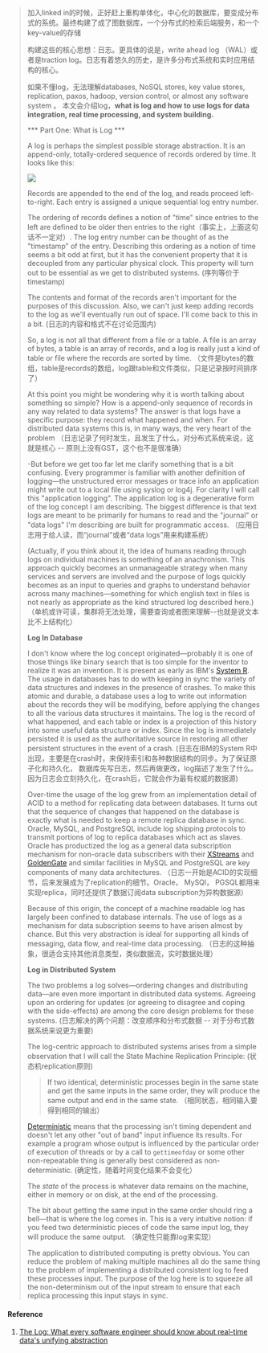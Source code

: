 



> 加入linked in的时候，正好赶上重构单体化，中心化的数据库，要变成分布式的系统。最终构建了成了图数据库，一个分布式的检索后端服务，和一个key-value的存储
>
> 构建这些的核心思想：日志。更具体的说是，write ahead log （WAL）或者是traction log。日志有着悠久的历史，是许多分布式系统和实时应用结构的核心。
>
> 如果不懂log，无法理解databases, NoSQL stores, key value stores, replication, paxos, hadoop, version control, or almost any software system 。 本文会介绍log，**what is log and how to use logs for data integration, real time processing, and system building.**
>
> *** Part One: What is Log ***
>
> A log is perhaps the simplest possible storage abstraction. It is an append-only, totally-ordered sequence of records ordered by time. It looks like this:
>
> ![](https://content.linkedin.com/content/dam/engineering/en-us/blog/migrated/log.png)
>
> Records are appended to the end of the log, and reads proceed left-to-right. Each entry is assigned a unique sequential log entry number.
>
> The ordering of records defines a notion of "time" since entries to the left are defined to be older then entries to the right（事实上，上面这句话不一定对）. The log entry number can be thought of as the "timestamp" of the entry. Describing this ordering as a notion of time seems a bit odd at first, but it has the convenient property that it is decoupled from any particular physical clock. This property will turn out to be essential as we get to distributed systems. (序列等价于timestamp)
>
> The contents and format of the records aren't important for the purposes of this discussion. Also, we can't just keep adding records to the log as we'll eventually run out of space. I'll come back to this in a bit. (日志的内容和格式不在讨论范围内)
>
> So, a log is not all that different from a file or a table. A file is an array of bytes, a table is an array of records, and a log is really just a kind of table or file where the records are sorted by time. （文件是bytes的数组，table是records的数组，log跟table和文件类似，只是记录按时间排序了）
>
> At this point you might be wondering why it is worth talking about something so simple? How is a append-only sequence of records in any way related to data systems? The answer is that logs have a specific purpose: they record what happened and when. For distributed data systems this is, in many ways, the very heart of the problem （日志记录了何时发生，且发生了什么，对分布式系统来说，这就是核心 -- 原则上没有GST，这个也不是很准确）
>
> -But before we get too far let me clarify something that is a bit confusing. Every programmer is familiar with another definition of logging—the unstructured error messages or trace info an application might write out to a local file using syslog or log4j. For clarity I will call this "application logging". The application log is a degenerative form of the log concept I am describing. The biggest difference is that text logs are meant to be primarily for humans to read and the "journal" or "data logs" I'm describing are built for programmatic access. （应用日志用于给人读，而“journal”或者“data logs”用来构建系统）
>
> (Actually, if you think about it, the idea of humans reading through logs on individual machines is something of an anachronism. This approach quickly becomes an unmanageable strategy when many services and servers are involved and the purpose of logs quickly becomes as an input to queries and graphs to understand behavior across many machines—something for which english text in files is not nearly as appropriate as the kind structured log described here.) （单机或许可读，集群将无法处理，需要查询或者图来理解--也就是说文本比不上结构化）
>
> **Log In Database**
>
> I don't know where the log concept originated—probably it is one of those things like binary search that is too simple for the inventor to realize it was an invention. It is present as early as IBM's [System R](http://www.cs.berkeley.edu/~brewer/cs262/SystemR.pdf). The usage in databases has to do with keeping in sync the variety of data structures and indexes in the presence of crashes. To make this atomic and durable, a database uses a log to write out information about the records they will be modifying, before applying the changes to all the various data structures it maintains. The log is the record of what happened, and each table or index is a projection of this history into some useful data structure or index. Since the log is immediately persisted it is used as the authoritative source in restoring all other persistent structures in the event of a crash. (日志在IBM的System R中出现，主要是在crash时，来保持索引和各种数据结构的同步。为了保证原子化和持久化， 数据库先写日志，然后再做更改，log描述了发生了什么。因为日志会立刻持久化，在crash后，它就会作为最有权威的数据源)
>
> Over-time the usage of the log grew from an implementation detail of ACID to a method for replicating data between databases. It turns out that the sequence of changes that happened on the database is exactly what is needed to keep a remote replica database in sync. Oracle, MySQL, and PostgreSQL include log shipping protocols to transmit portions of log to replica databases which act as slaves. Oracle has productized the log as a general data subscription mechanism for non-oracle data subscribers with their [XStreams](http://docs.oracle.com/cd/E11882_01/server.112/e16545/xstrm_intro.htm) and [GoldenGate](http://www.oracle.com/technetwork/middleware/goldengate/overview/index.html) and similar facilities in MySQL and PostgreSQL are key components of many data architectures. （日志一开始是ACID的实现细节，后来发展成为了replication的细节。Oracle， MySQl， PGSQL都用来实现replica，同时还提供了数据订阅data subscription为异构数据源）
>
> Because of this origin, the concept of a machine readable log has largely been confined to database internals. The use of logs as a mechanism for data subscription seems to have arisen almost by chance. But this very abstraction is ideal for supporting all kinds of messaging, data flow, and real-time data processing. （日志的这种抽象，很适合支持其他消息类型，类似数据流，实时数据处理）
>
> **Log in Distributed System**
>
> The two problems a log solves—ordering changes and distributing data—are even more important in distributed data systems. Agreeing upon an ordering for updates (or agreeing to disagree and coping with the side-effects) are among the core design problems for these systems. (日志解决的两个问题：改变顺序和分布式数据 -- 对于分布式数据系统来说更为重要)
>
> The log-centric approach to distributed systems arises from a simple observation that I will call the State Machine Replication Principle: (状态机replication原则)
>
> > If two identical, deterministic processes begin in the same state and get the same inputs in the same order, they will produce the same output and end in the same state. （相同状态，相同输入要得到相同的输出）
>
> [Deterministic](http://en.wikipedia.org/wiki/Deterministic_algorithm) means that the processing isn't timing dependent and doesn't let any other "out of band" input influence its results. For example a program whose output is influenced by the particular order of execution of threads or by a call to `gettimeofday` or some other non-repeatable thing is generally best considered as non-deterministic. (确定性，随着时间变化结果不会变化）
>
> The *state* of the process is whatever data remains on the machine, either in memory or on disk, at the end of the processing.
>
> The bit about getting the same input in the same order should ring a bell—that is where the log comes in. This is a very intuitive notion: if you feed two deterministic pieces of code the same input log, they will produce the same output.  （确定性只能靠log来实现）
>
> The application to distributed computing is pretty obvious. You can reduce the problem of making multiple machines all do the same thing to the problem of implementing a distributed consistent log to feed these processes input. The purpose of the log here is to squeeze all the non-determinism out of the input stream to ensure that each replica processing this input stays in sync.
>
> 

#### Reference

1. [The Log: What every software engineer should know about real-time data's unifying abstraction](https://engineering.linkedin.com/distributed-systems/log-what-every-software-engineer-should-know-about-real-time-datas-unifying)

